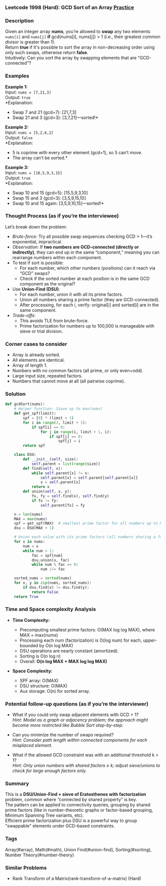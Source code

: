 ### Leetcode 1998 (Hard): GCD Sort of an Array [Practice](https://leetcode.com/problems/gcd-sort-of-an-array)

### Description  
Given an integer array **nums**, you’re allowed to **swap** any two elements `nums[i]` and `nums[j]` **if** gcd(nums[i], nums[j]) > 1 (i.e., their greatest common divisor is greater than 1).  
Return **true** if it's possible to sort the array in non-decreasing order using only such swaps, otherwise return **false**.  
Intuitively: Can you sort the array by swapping elements that are "GCD-connected"?

### Examples  

**Example 1:**  
Input: `nums = [7,21,3]`  
Output: `true`  
*Explanation:  
- Swap 7 and 21 (gcd=7): [21,7,3]  
- Swap 21 and 3 (gcd=3): [3,7,21]—sorted!*

**Example 2:**  
Input: `nums = [5,2,6,2]`  
Output: `false`  
*Explanation:  
- 5 is coprime with every other element (gcd=1), so 5 can’t move.
- The array can’t be sorted.*

**Example 3:**  
Input: `nums = [10,5,9,3,15]`  
Output: `true`  
*Explanation:  
- Swap 10 and 15 (gcd=5): [15,5,9,3,10]
- Swap 15 and 3 (gcd=3): [3,5,9,15,10]
- Swap 10 and 15 again: [3,5,9,10,15]—sorted!*

### Thought Process (as if you’re the interviewee)  
Let’s break down the problem:  
- *Brute-force*: Try all possible swap sequences checking GCD > 1—it’s exponential, impractical.
- *Observation*: If **two numbers are GCD-connected (directly or indirectly)**, they can end up in the same “component,” meaning you can rearrange numbers within each component.  
- To test if sort is possible:  
  - For each number, which other numbers (positions) can it reach via “GCD” swaps?  
  - Check if the sorted number at each position is in the same GCD component as the original?
- Use **Union-Find (DSU)**:  
  - For each number, union it with all its prime factors.  
  - Union all numbers sharing a prime factor (they are GCD-connected).
  - After processing, for each i, verify: original[i] and sorted[i] are in the same component.
- *Trade-offs*:  
  - This avoids TLE from brute-force.
  - Prime factorization for numbers up to 100,000 is manageable with sieve or trial division.

### Corner cases to consider  
- Array is already sorted.
- All elements are identical.
- Array of length 1.
- Numbers with no common factors (all prime, or only even+odd).
- Large input size, repeated factors.
- Numbers that cannot move at all (all pairwise coprime).

### Solution

```python
def gcdSort(nums):
    # Helper function: Sieve up to max(nums)
    def get_spf(limit):
        spf = [0] * (limit + 1)
        for i in range(2, limit + 1):
            if spf[i] == 0:
                for j in range(i, limit + 1, i):
                    if spf[j] == 0:
                        spf[j] = i
        return spf

    class DSU:
        def __init__(self, size):
            self.parent = list(range(size))
        def find(self, x):
            while self.parent[x] != x:
                self.parent[x] = self.parent[self.parent[x]]
                x = self.parent[x]
            return x
        def union(self, x, y):
            fx, fy = self.find(x), self.find(y)
            if fx != fy:
                self.parent[fx] = fy

    n = len(nums)
    MAX = max(nums)
    spf = get_spf(MAX)  # smallest prime factor for all numbers up to MAX
    dsu = DSU(MAX + 1)

    # Union each value with its prime factors (all numbers sharing a factor >1 get connected)
    for x in nums:
        num = x
        while num > 1:
            fac = spf[num]
            dsu.union(x, fac)
            while num % fac == 0:
                num //= fac

    sorted_nums = sorted(nums)
    for x, y in zip(nums, sorted_nums):
        if dsu.find(x) != dsu.find(y):
            return False
    return True
```

### Time and Space complexity Analysis  

- **Time Complexity:**  
  - Precomputing smallest prime factors: O(MAX log log MAX), where MAX = max(nums)
  - Processing each num (factorization) is O(log num) for each, upper-bounded by O(n log MAX)
  - DSU operations are nearly constant (amortized).
  - Sorting is O(n log n)
  - Overall: **O(n log MAX + MAX log log MAX)**

- **Space Complexity:**  
  - SPF array: O(MAX)
  - DSU structure: O(MAX)
  - Aux storage: O(n) for sorted array.

### Potential follow-up questions (as if you’re the interviewer)  

- What if you could only swap adjacent elements with GCD > 1?  
  *Hint: Model as a graph or adjacency problem; the approach might become more restricted like Bubble Sort step-by-step.*

- Can you minimize the number of swaps required?  
  *Hint: Consider path length within connected components for each misplaced element.*

- What if the allowed GCD constraint was with an additional threshold k > 1?  
  *Hint: Only union numbers with shared factors ≥ k; adjust sieve/unions to check for large enough factors only.*

### Summary
This is a **DSU/Union-Find + sieve of Eratosthenes with factorization** problem, common where “connected by shared property” is key.  
The pattern can be applied to connectivity queries, grouping by shared prime factors (like in number-theoretic graphs or factor-based grouping, Minimum Spanning Tree variants, etc).  
Efficient prime factorization plus DSU is a powerful way to group "swappable" elements under GCD-based constraints.

### Tags
Array(#array), Math(#math), Union Find(#union-find), Sorting(#sorting), Number Theory(#number-theory)

### Similar Problems
- Rank Transform of a Matrix(rank-transform-of-a-matrix) (Hard)